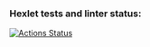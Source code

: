 ### Hexlet tests and linter status:
[![Actions Status](https://github.com/tastychef/python-project-50/actions/workflows/hexlet-check.yml/badge.svg)](https://github.com/tastychef/python-project-50/actions)